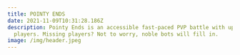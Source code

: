 ```yaml
---
title: POINTY ENDS
date: 2021-11-09T10:31:28.186Z
description: Pointy Ends is an accessible fast-paced PVP battle with up to 4
  players. Missing players? Not to worry, noble bots will fill in.
image: /img/header.jpeg
---
```

